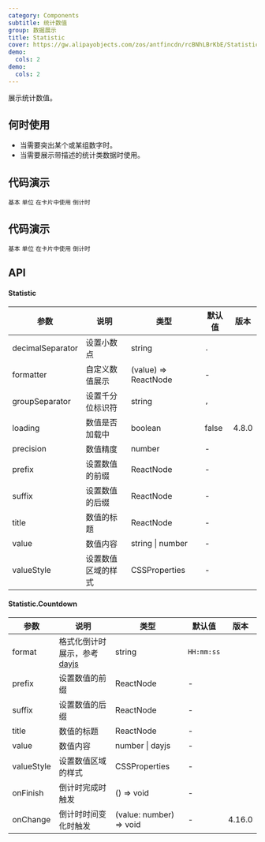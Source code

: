 ```yaml
---
category: Components
subtitle: 统计数值
group: 数据展示
title: Statistic
cover: https://gw.alipayobjects.com/zos/antfincdn/rcBNhLBrKbE/Statistic.svg
demo:
  cols: 2
demo:
  cols: 2
---
```


展示统计数值。

## 何时使用

- 当需要突出某个或某组数字时。
- 当需要展示带描述的统计类数据时使用。

## 代码演示

<code src="./demo/basic.tsx">基本</code>
<code src="./demo/unit.tsx">单位</code>
<code src="./demo/card.tsx">在卡片中使用</code>
<code src="./demo/countdown.tsx">倒计时</code>

## 代码演示

<code src="./demo/basic.tsx">基本</code>
<code src="./demo/unit.tsx">单位</code>
<code src="./demo/card.tsx">在卡片中使用</code>
<code src="./demo/countdown.tsx">倒计时</code>

## API

#### Statistic

| 参数             | 说明               | 类型                 | 默认值 | 版本  |
| ---------------- | ------------------ | -------------------- | ------ | ----- |
| decimalSeparator | 设置小数点         | string               | `.`    |       |
| formatter        | 自定义数值展示     | (value) => ReactNode | -      |       |
| groupSeparator   | 设置千分位标识符   | string               | `,`    |       |
| loading          | 数值是否加载中     | boolean              | false  | 4.8.0 |
| precision        | 数值精度           | number               | -      |       |
| prefix           | 设置数值的前缀     | ReactNode            | -      |       |
| suffix           | 设置数值的后缀     | ReactNode            | -      |       |
| title            | 数值的标题         | ReactNode            | -      |       |
| value            | 数值内容           | string \| number     | -      |       |
| valueStyle       | 设置数值区域的样式 | CSSProperties        | -      |       |

#### Statistic.Countdown

| 参数       | 说明                                                | 类型                    | 默认值     | 版本   |
| ---------- | --------------------------------------------------- | ----------------------- | ---------- | ------ |
| format     | 格式化倒计时展示，参考 [dayjs](https://day.js.org/) | string                  | `HH:mm:ss` |        |
| prefix     | 设置数值的前缀                                      | ReactNode               | -          |        |
| suffix     | 设置数值的后缀                                      | ReactNode               | -          |        |
| title      | 数值的标题                                          | ReactNode               | -          |        |
| value      | 数值内容                                            | number \| dayjs         | -          |        |
| valueStyle | 设置数值区域的样式                                  | CSSProperties           | -          |        |
| onFinish   | 倒计时完成时触发                                    | () => void              | -          |        |
| onChange   | 倒计时时间变化时触发                                | (value: number) => void | -          | 4.16.0 |
